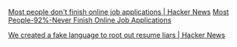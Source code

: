 
[Most people don't finish online job applications | Hacker News](https://news.ycombinator.com/item?id=33341263)
[Most People-92%-Never Finish Online Job Applications](https://www.shrm.org/topics-tools/news/talent-acquisition/people-92-never-finish-online-job-applications)

[We created a fake language to root out resume liars | Hacker News](https://news.ycombinator.com/item?id=26408181)
